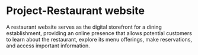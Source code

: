 # Project-Restaurant website
 A restaurant website serves as the digital storefront for a dining establishment, providing an online presence that allows potential customers to learn about the restaurant, explore its menu offerings, make reservations, and access important information.
